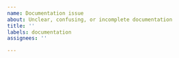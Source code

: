 ```yaml
---
name: Documentation issue
about: Unclear, confusing, or incomplete documentation
title: ''
labels: documentation
assignees: ''

---
```



